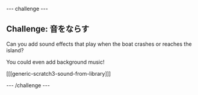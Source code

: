 \--- challenge \---

## Challenge: 音をならす

Can you add sound effects that play when the boat crashes or reaches the island?

You could even add background music!

[[[generic-scratch3-sound-from-library]]]

\--- /challenge \---
